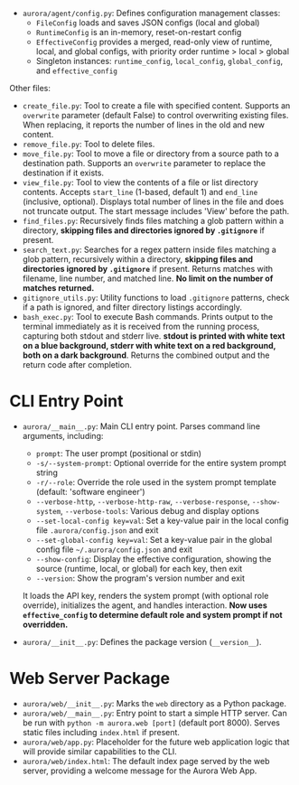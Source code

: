 - `aurora/agent/config.py`: Defines configuration management classes:
  - `FileConfig` loads and saves JSON configs (local and global)
  - `RuntimeConfig` is an in-memory, reset-on-restart config
  - `EffectiveConfig` provides a merged, read-only view of runtime, local, and global configs, with priority order runtime > local > global
  - Singleton instances: `runtime_config`, `local_config`, `global_config`, and `effective_config`

Other files:

- `create_file.py`: Tool to create a file with specified content. Supports an `overwrite` parameter (default False) to control overwriting existing files. When replacing, it reports the number of lines in the old and new content.
- `remove_file.py`: Tool to delete files.
- `move_file.py`: Tool to move a file or directory from a source path to a destination path. Supports an `overwrite` parameter to replace the destination if it exists.
- `view_file.py`: Tool to view the contents of a file or list directory contents. Accepts `start_line` (1-based, default 1) and `end_line` (inclusive, optional). Displays total number of lines in the file and does not truncate output. The start message includes 'View' before the path.
- `find_files.py`: Recursively finds files matching a glob pattern within a directory, **skipping files and directories ignored by `.gitignore`** if present.
- `search_text.py`: Searches for a regex pattern inside files matching a glob pattern, recursively within a directory, **skipping files and directories ignored by `.gitignore`** if present. Returns matches with filename, line number, and matched line. **No limit on the number of matches returned.**
- `gitignore_utils.py`: Utility functions to load `.gitignore` patterns, check if a path is ignored, and filter directory listings accordingly.
- `bash_exec.py`: Tool to execute Bash commands. Prints output to the terminal immediately as it is received from the running process, capturing both stdout and stderr live. **stdout is printed with white text on a blue background, stderr with white text on a red background, both on a dark background**. Returns the combined output and the return code after completion.

# CLI Entry Point
- `aurora/__main__.py`: Main CLI entry point. Parses command line arguments, including:
  - `prompt`: The user prompt (positional or stdin)
  - `-s/--system-prompt`: Optional override for the entire system prompt string
  - `-r/--role`: Override the role used in the system prompt template (default: 'software engineer')
  - `--verbose-http`, `--verbose-http-raw`, `--verbose-response`, `--show-system`, `--verbose-tools`: Various debug and display options
  - `--set-local-config key=val`: Set a key-value pair in the local config file `.aurora/config.json` and exit
  - `--set-global-config key=val`: Set a key-value pair in the global config file `~/.aurora/config.json` and exit
  - `--show-config`: Display the effective configuration, showing the source (runtime, local, or global) for each key, then exit
  - `--version`: Show the program's version number and exit

  It loads the API key, renders the system prompt (with optional role override), initializes the agent, and handles interaction. **Now uses `effective_config` to determine default role and system prompt if not overridden.**

- `aurora/__init__.py`: Defines the package version (`__version__`).

# Web Server Package
- `aurora/web/__init__.py`: Marks the `web` directory as a Python package.
- `aurora/web/__main__.py`: Entry point to start a simple HTTP server. Can be run with `python -m aurora.web [port]` (default port 8000). Serves static files including `index.html` if present.
- `aurora/web/app.py`: Placeholder for the future web application logic that will provide similar capabilities to the CLI.
- `aurora/web/index.html`: The default index page served by the web server, providing a welcome message for the Aurora Web App.
